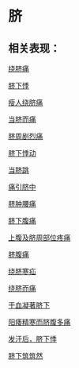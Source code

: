 # 脐

## 相关表现：

[绕脐痛](https://zuoye.gmzyh.com/search?key=绕脐痛)
[脐下悸](https://zuoye.gmzyh.com/search?key=脐下悸)
[瘦人绕脐痛](https://zuoye.gmzyh.com/search?key=瘦人绕脐痛)
[当脐而痛](https://zuoye.gmzyh.com/search?key=当脐而痛)
[脐周剧烈痛](https://zuoye.gmzyh.com/search?key=脐周剧烈痛)
[脐下悸动](https://zuoye.gmzyh.com/search?key=脐下悸动)
[当脐跳](https://zuoye.gmzyh.com/search?key=当脐跳)
[痛引脐中](https://zuoye.gmzyh.com/search?key=痛引脐中)
[脐肿腰痛](https://zuoye.gmzyh.com/search?key=脐肿腰痛)
[脐下腹痛](https://zuoye.gmzyh.com/search?key=脐下腹痛)
[上腹及脐周部位疼痛](https://zuoye.gmzyh.com/search?key=上腹及脐周部位疼痛)
[脐腹痛](https://zuoye.gmzyh.com/search?key=脐腹痛)
[绕脐寒疝](https://zuoye.gmzyh.com/search?key=绕脐寒疝)
[绕脐而痛](https://zuoye.gmzyh.com/search?key=绕脐而痛)
[干血凝著脐下](https://zuoye.gmzyh.com/search?key=干血凝著脐下)
[阳痿精寒而脐腹多痛](https://zuoye.gmzyh.com/search?key=阳痿精寒而脐腹多痛)
[发汗后，脐下悸](https://zuoye.gmzyh.com/search?key=发汗后，脐下悸)
[脐下筑筑然](https://zuoye.gmzyh.com/search?key=脐下筑筑然)